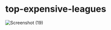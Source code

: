 # top-expensive-leagues

![Screenshot (19)](https://github.com/user-attachments/assets/53e9ab4b-625e-4882-a713-73ebcb8bcd82)
